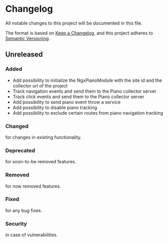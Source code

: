 # Changelog

All notable changes to this project will be documented in this file.

The format is based on [Keep a Changelog](https://keepachangelog.com/en/1.0.0/), and this project adheres
to [Semantic Versioning](https://semver.org/spec/v2.0.0.html).

## Unreleased

### Added

- Add possibility to initialize the NgxPianoModule with the site id and the collector url of the project
- Track navigation events and send them to the Piano collector server
- Track click events and send them to the Piano collector server
- Add possibility to send piano event throw a service
- Add possibility to disable piano tracking
- Add possibility to exclude certain routes from piano navigation tracking

### Changed

for changes in existing functionality.

### Deprecated

for soon-to-be removed features.

### Removed

for now removed features.

### Fixed

for any bug fixes.

### Security

in case of vulnerabilities.

